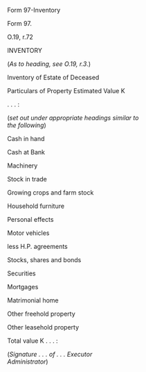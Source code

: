Form 97-Inventory

Form 97.

O.19, r.72

INVENTORY

(*As to heading, see O.19, r.3*.)

Inventory of Estate of Deceased

Particulars of Property Estimated Value K

. . . :

(*set out under appropriate headings similar to*\
*the following*)

Cash in hand

Cash at Bank

Machinery

Stock in trade

Growing crops and farm stock

Household furniture

Personal effects

Motor vehicles

less H.P. agreements

Stocks, shares and bonds

Securities

Mortgages

Matrimonial home

Other freehold property

Other leasehold property

Total value K . . . :

(*Signature . . . of . . . Executor*\
*Administrator*)

